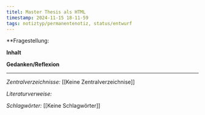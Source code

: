 ```yaml
---
titel: Master Thesis als HTML
timestamp: 2024-11-15 18-11-59
tags: notiztyp/permanentenotiz, status/entwurf
---
```

**Fragestellung:

**Inhalt**

**Gedanken/Reflexion**

---
*Zentralverzeichnisse:*
[[Keine Zentralverzeichnise]]

*Literaturverweise:*

*Schlagwörter:*
[[Keine Schlagwörter]]
